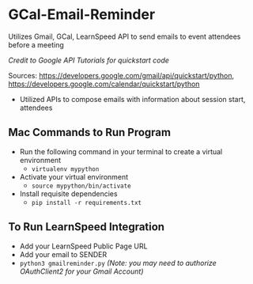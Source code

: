 # GCal-Email-Reminder
Utilizes Gmail, GCal, LearnSpeed API to send emails to event attendees before a meeting

*Credit to Google API Tutorials for quickstart code*

Sources: https://developers.google.com/gmail/api/quickstart/python, https://developers.google.com/calendar/quickstart/python
- Utilized APIs to compose emails with information about session start, attendees

## Mac Commands to Run Program
- Run the following command in your terminal to create a virtual environment
  - `virtualenv mypython`
- Activate your virtual environment
  - `source mypython/bin/activate`
- Install requisite dependencies
  - `pip install -r requirements.txt`
  
## To Run LearnSpeed Integration
- Add your LearnSpeed Public Page URL
- Add your email to SENDER
- `python3 gmailreminder.py`
*(Note: you may need to authorize OAuthClient2 for your Gmail Account)*
